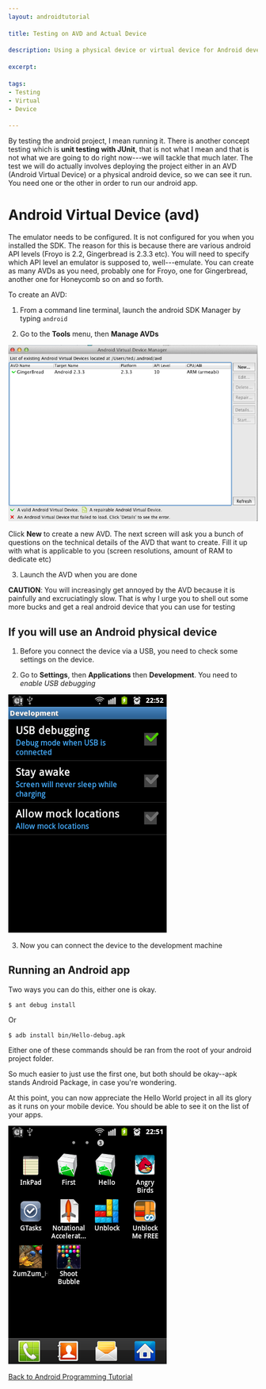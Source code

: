 ```yaml
---
layout: androidtutorial

title: Testing on AVD and Actual Device

description: Using a physical device or virtual device for Android development

excerpt: 

tags:
- Testing
- Virtual
- Device

---
```




By testing the android project, I mean running it. There is another concept testing which is **unit testing with JUnit**, that is not what I mean and that is not what we are going to do right now---we will tackle that much later. The test we will do actually involves deploying the project either in an AVD (Android Virtual Device) or a physical android device, so we can see it run. You need one or the other in order to run our android app.

# Android Virtual Device (avd)

The emulator needs to be configured. It is not configured for you when you installed the SDK. The reason for this is because there are various android API levels (Froyo is 2.2, Gingerbread is 2.3.3 etc). You will need to specify which API level an emulator is supposed to, well---emulate. You can create as many AVDs as you need, probably one for Froyo, one for Gingerbread, another one for Honeycomb so on and so forth. 

To create an AVD:

1. From a command line terminal, launch the android SDK Manager by typing <code class="codeblock">android</code>

2. Go to the **Tools** menu, then **Manage AVDs** 

<img class="shadow" src="/img/avd.png">



Click **New** to create a new AVD. The next screen will ask you a bunch of questions on the technical details of the AVD that want to create. Fill it up with what is applicable to you (screen resolutions, amount of RAM to dedicate etc) 

3. Launch the AVD when you are done

**CAUTION**: You will increasingly get annoyed by the AVD because it is painfully and excruciatingly slow. That is why I urge you to shell out some more bucks and get a real android device that you can use for testing

## If you will use an Android physical device 

1. Before you connect the device via a USB, you need to check some settings on the device.  

2. Go to **Settings**, then **Applications** then **Development**. You need to *enable USB debugging*

<img class="small" src="/img/usb-debugging.png">

3. Now you can connect the device to the development machine

## Running an Android app

Two ways you can do this, either one is okay.



	$ ant debug install

Or

	$ adb install bin/Hello-debug.apk

Either one of these commands should be ran from the root of your android project folder.

So much easier to just use the first one, but both should be okay--apk stands Android Package, in case you're wondering. 

At this point, you can now appreciate the Hello World project in all its glory as it runs on your mobile device. You should be able to see it on the list of your apps. 

<img class="small" src="/img/hello-deployed.png">

[Back to Android Programming Tutorial](/android-programming-tutorial/)

